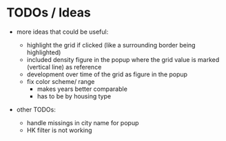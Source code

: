 # TODOs / Ideas

- more ideas that could be useful:
    - highlight the grid if clicked (like a surrounding border being highlighted)
    - included density figure in the popup where the grid value is marked (vertical line) as reference
    - development over time of the grid as figure in the popup
    - fix color scheme/ range
        - makes years better comparable
        - has to be by housing type

- other TODOs:
    - handle missings in city name for popup
    - HK filter is not working